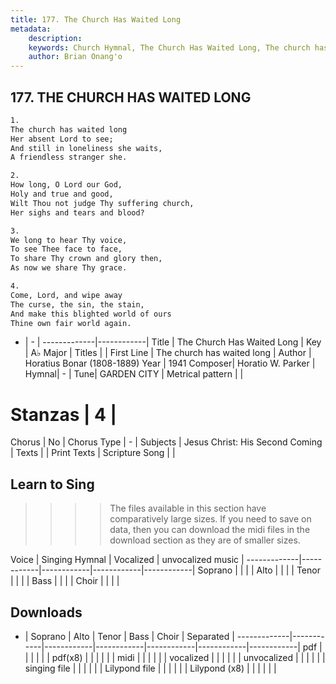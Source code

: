 ```yaml
---
title: 177. The Church Has Waited Long
metadata:
    description: 
    keywords: Church Hymnal, The Church Has Waited Long, The church has waited long, 
    author: Brian Onang'o
---
```



## 177. THE CHURCH HAS WAITED LONG

```txt
1.
The church has waited long
Her absent Lord to see;
And still in loneliness she waits,
A friendless stranger she.

2.
How long, O Lord our God,
Holy and true and good,
Wilt Thou not judge Thy suffering church,
Her sighs and tears and blood?

3.
We long to hear Thy voice,
To see Thee face to face,
To share Thy crown and glory then,
As now we share Thy grace.

4.
Come, Lord, and wipe away
The curse, the sin, the stain,
And make this blighted world of ours
Thine own fair world again.

```

- |   -  |
-------------|------------|
Title | The Church Has Waited Long |
Key | A♭ Major |
Titles |  |
First Line | The church has waited long |
Author | Horatius Bonar (1808-1889)
Year | 1941
Composer| Horatio W. Parker |
Hymnal|  - |
Tune| GARDEN CITY |
Metrical pattern | |
# Stanzas | 4 |
Chorus | No |
Chorus Type | - |
Subjects | Jesus Christ: His Second Coming |
Texts |  |
Print Texts | 
Scripture Song |  |
  
## Learn to Sing

>>>> The files available in this section have comparatively large sizes. If you need to save on data, then you can download the midi files in the download section as they are of smaller sizes.

Voice |  Singing Hymnal | Vocalized | unvocalized music |
-------------|------------|------------|------------|------------|
Soprano | | | |
Alto | | | |
Tenor | | | |
Bass | | | |
Choir | | | |

## Downloads

- |  Soprano | Alto | Tenor | Bass | Choir | Separated |
-------------|------------|------------|------------|------------|------------|------------|
pdf | | | | | |
pdf(x8) | | | | | |
midi | | | | | |
vocalized | | | | | |
unvocalized | | | | | |
singing file | | | | | |
Lilypond file | | | | | |
Lilypond (x8) | | | | | |
  